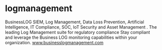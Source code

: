 # logmanagement
BusinessLOG SIEM, Log Management, Data Loss Prevention, Artificial Intelligence, IT Compliance, SOC, IoT Security and Asset Management .
The leading Log Management suite for regulatory compliance
Stay compliant and leverage the Business LOG monitoring capabilities within your organization.
www.businesslogmanagement.com
